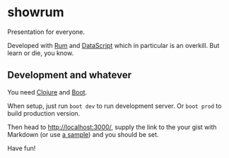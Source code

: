 # showrum

Presentation for everyone.

Developed with [Rum](https://github.com/tonsky/rum) and [DataScript](https://github.com/tonsky/datascript) which in particular is an overkill. But learn or die, you know.

## Development and whatever

You need [Clojure](http://clojure.org) and [Boot](http://boot-clj.com).

When setup, just run `boot dev` to run development server. Or `boot prod` to build production version.

Then head to [http://localhost:3000/](http://localhost:3000/), supply the link to the your gist with Markdown (or use [a sample](https://gist.githubusercontent.com/pepe/6e7bccf290551c6f540c0eae6d2ca3ab/raw/e72c2ebcc78c4b8caa8dab98fc3e5025d526cdd7/decks.md)) and you should be set.

Have fun!

